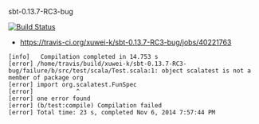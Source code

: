 sbt-0.13.7-RC3-bug

[![Build Status](https://travis-ci.org/xuwei-k/sbt-0.13.7-RC3-bug.svg?branch=master)](https://travis-ci.org/xuwei-k/sbt-0.13.7-RC3-bug)

- <https://travis-ci.org/xuwei-k/sbt-0.13.7-RC3-bug/jobs/40221763>

```
[info]   Compilation completed in 14.753 s
[error] /home/travis/build/xuwei-k/sbt-0.13.7-RC3-bug/failure/b/src/test/scala/Test.scala:1: object scalatest is not a member of package org
[error] import org.scalatest.FunSpec
[error]            ^
[error] one error found
[error] (b/test:compile) Compilation failed
[error] Total time: 23 s, completed Nov 6, 2014 7:57:44 PM
```
